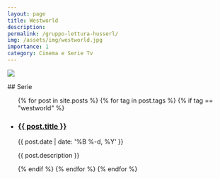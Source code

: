 ```yaml
---
layout: page
title: Westworld
description: 
permalink: /gruppo-lettura-husserl/
img: /assets/img/westworld.jpg
importance: 1
category: Cinema e Serie Tv
---
```


<div class="container-fluid">
  <div class="row">
      <div class="col-sm mt-3 mt-md-0">
          <img class="img-fluid rounded z-depth-1" src="{{ '/assets/img/westworld.jpg' | relative_url }}"  class="img-fluid" />
      </div>
  </div>
</div>

<p>
</p>
## Serie

<div class="post">

  
  <ul class="post-list">
    {% for post in site.posts %}
    {% for tag in post.tags %}
    {% if tag == "westworld" %}
        <li>
        <h3><a class="post-title" href="{{ post.url | prepend: site.baseurl }}">{{ post.title }}</a></h3>
        <p class="post-meta">{{ post.date | date: '%B %-d, %Y' }}</p>
        <p>{{ post.description }}</p>
        </li>
    {% endif %}
    {% endfor %}
    {% endfor %}
  </ul>

</div>
